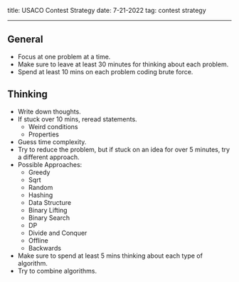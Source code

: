 title: USACO Contest Strategy
date: 7-21-2022
tag: contest strategy

---

## General

-   Focus at one problem at a time.
-   Make sure to leave at least 30 minutes for thinking about each problem.
-   Spend at least 10 mins on each problem coding brute force.

## Thinking

- Write down thoughts.
- If stuck over 10 mins, reread statements.
	- Weird conditions
	- Properties
- Guess time complexity.
- Try to reduce the problem, but if stuck on an idea for over 5 minutes, try a different approach.
- Possible Approaches:
    - Greedy
    - Sqrt
    - Random
    - Hashing
    - Data Structure
    - Binary Lifting
    - Binary Search
    - DP
    - Divide and Conquer
    - Offline
    - Backwards
- Make sure to spend at least 5 mins thinking about each type of algorithm.
- Try to combine algorithms.
